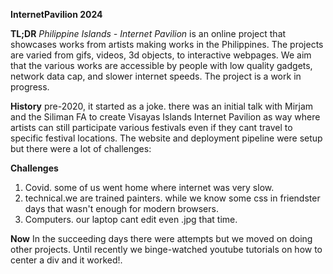 **InternetPavilion 2024**


**TL;DR**
*Philippine Islands - Internet Pavilion* is an online project that showcases works from artists making works in the Philippines. The projects are varied from gifs, videos, 3d objects, to interactive webpages.
We aim that the various works are accessible by people with low quality gadgets, network data cap, and slower internet speeds. 
The project is a work in progress.



**History**
pre-2020, it started as a joke. there was an initial talk with Mirjam  and the Siliman FA to create Visayas Islands Internet Pavilion as way where artists can still participate various festivals even if they cant travel to specific festival locations. The website and deployment pipeline were setup but there were a lot of challenges:



**Challenges**
1. Covid. some of us went home where internet was very slow. 
2. technical.we are trained painters. while we know some css in friendster days that wasn't enough for modern browsers.
3. Computers. our laptop cant edit even .jpg that time.


**Now**
In the succeeding days there were attempts but we moved on doing other projects. Until recently we binge-watched youtube tutorials on how to center a div and it worked!. 






